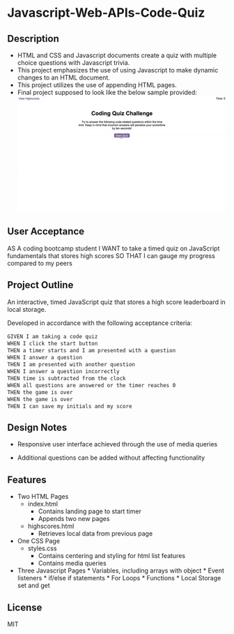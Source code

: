 # Javascript-Web-APIs-Code-Quiz

## Description

* HTML and CSS and Javascript documents create a quiz with multiple choice questions with Javascript trivia.  
* This project emphasizes the use of using Javascript to make dynamic changes to an HTML document.
* This project utilizes the use of appending HTML pages.
* Final project supposed to look like the below sample provided:
  <img src=https://github.com/vbugana/Challenge-Web-APIs-Code-Quiz/blob/main/assets/images/08-web-apis-challenge-demo.gif>

## User Acceptance

AS A coding bootcamp student
I WANT to take a timed quiz on JavaScript fundamentals that stores high scores
SO THAT I can gauge my progress compared to my peers

## Project Outline

An interactive, timed JavaScript quiz that stores a high score leaderboard in local storage.

Developed in accordance with the following acceptance criteria: 

```
GIVEN I am taking a code quiz
WHEN I click the start button
THEN a timer starts and I am presented with a question
WHEN I answer a question
THEN I am presented with another question
WHEN I answer a question incorrectly
THEN time is subtracted from the clock
WHEN all questions are answered or the timer reaches 0
THEN the game is over
WHEN the game is over
THEN I can save my initials and my score
```

## Design Notes

* Responsive user interface achieved through the use of media queries

* Additional questions can be added without affecting functionality

## Features

* Two HTML Pages
    * index.html 
      * Contains landing page to start timer
      * Appends two new pages 
    * highscores.html
      * Retrieves local data from previous page
* One CSS Page
    * styles.css
      * Contains centering and styling for html list features
      * Contains media queries
* Three Javascript Pages
      * Variables, including arrays with object
      * Event listeners
      * if/else if statements
      * For Loops
      * Functions 
      * Local Storage set and get 

## License

MIT
